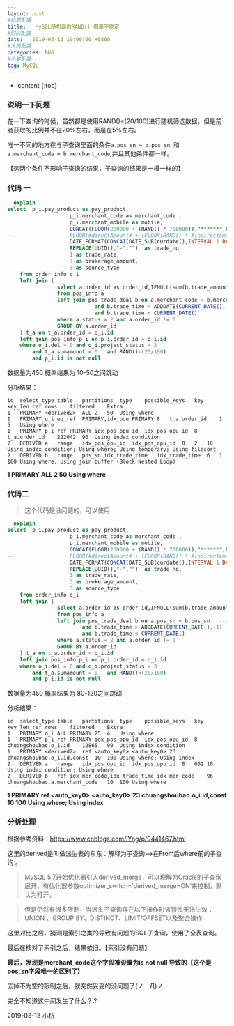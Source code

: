 ```yaml
---
layout: post
#标题配置
title:   MySQL随机函数RAND() 概率不稳定
#时间配置
date:   2019-03-13 19:00:00 +0800
#大类配置
categories: BUG
#小类配置
tag: MySQL
---
```


* content
{:toc}




### 说明一下问题

在一下查询的时候，虽然都是使用RAND()<(20/100)进行随机筛选数据，但是前者获取的比例并不在20%左右，而是在5%左右。

唯一不同的地方在与子查询里面的条件`a.pos_sn = b.pos_sn `和 `a.merchant_code = b.merchant_code`,并且其他条件都一样。

【这两个条件不影响子查询的结果，子查询的结果是一模一样的】

### 代码 一

```sql
  explain 
select  p_i.pay_product as pay_product,
    				p_i.merchant_code as merchant_code ,
    				p_i.merchant_mobile as mobile,
    				CONCAT(FLOOR(200000 + (RAND() * 700000)),"******",FLOOR(1000 + (RAND() * 9000)) ) as trade_card_no,
--     				FLOOR(#directAmount# + (FLOOR(RAND() * #indirectAmount#)*100)) as trade_amount,
    				DATE_FORMAT(CONCAT(DATE_SUB(curdate(),INTERVAL 1 DAY),' ',LPAD(FLOOR(0 + (RAND() * 23)),2,0),':',LPAD(FLOOR(0 + (RAND() * 59)),2,0),':',LPAD(FLOOR(0 + (RAND() * 59)),2,0)),'%Y-%m-%d %T') as trade_time,
    				REPLACE(UUID(),"-","")  as trade_no,
    				1 as trade_rate,
    				3 as brokerage_amount,
    				3 as source_type
    from order_info o_i
    left join (
    			select a.order_id as order_id,IFNULL(sum(b.trade_amount),0) as sumamount
    			from pos_info a
    			left join pos_trade_deal b on a.merchant_code = b.merchant_code  --出问题的条件
        					and b.trade_time > ADDDATE(CURRENT_DATE(),-1) 
        					and b.trade_time < CURRENT_DATE()
    			where a.status = 2 and a.order_id != 0 
    			GROUP BY a.order_id
    ) t_a on t_a.order_id = o_i.id
    left join pos_info p_i on p_i.order_id = o_i.id 
    where o_i.del = 0 and o_i.project_status = 3 
    	and t_a.sumamount = 0   and RAND()<(20/100)
    	and p_i.id is not null
```

 数据量为450   概率结果为 10-50之间跳动

分析结果：

```
id	select_type	table	partitions	type	possible_keys	key	key_len	ref	rows	filtered	Extra
1	PRIMARY	<derived2>	ALL	2	50	Using where
1	PRIMARY	o_i	eq_ref	PRIMARY,idx_pou	PRIMARY	8	t_a.order_id	1	5	Using where
1	PRIMARY	p_i	ref	PRIMARY,idx_pos_opu_id	idx_pos_opu_id	8	t_a.order_id	222042	90	Using index condition
2	DERIVED	a	range	idx_pos_opu_id	idx_pos_opu_id	8	2	10	Using index condition; Using where; Using temporary; Using filesort
2	DERIVED	b	range	pos_sn,idx_trade_time	idx_trade_time	6	1	100	Using where; Using join buffer (Block Nested Loop)
```

**1	PRIMARY	<derived2>	ALL	2	50	Using where**

### 代码二

>  这个代码是没问题的，可以使用

```sql
  explain 
select  p_i.pay_product as pay_product,
    				p_i.merchant_code as merchant_code ,
    				p_i.merchant_mobile as mobile,
    				CONCAT(FLOOR(200000 + (RAND() * 700000)),"******",FLOOR(1000 + (RAND() * 9000)) ) as trade_card_no,
--     				FLOOR(#directAmount# + (FLOOR(RAND() * #indirectAmount#)*100)) as trade_amount,
    				DATE_FORMAT(CONCAT(DATE_SUB(curdate(),INTERVAL 1 DAY),' ',LPAD(FLOOR(0 + (RAND() * 23)),2,0),':',LPAD(FLOOR(0 + (RAND() * 59)),2,0),':',LPAD(FLOOR(0 + (RAND() * 59)),2,0)),'%Y-%m-%d %T') as trade_time,
    				REPLACE(UUID(),"-","")  as trade_no,
    				1 as trade_rate,
    				3 as brokerage_amount,
    				3 as source_type
    from order_info o_i
    left join (
    			select a.order_id as order_id,IFNULL(sum(b.trade_amount),0) as sumamount
    			from pos_info a
    			left join pos_trade_deal b on a.pos_sn = b.pos_sn   --出问题的条件
                        and b.trade_time > ADDDATE(CURRENT_DATE(),-1) 
                        and b.trade_time < CURRENT_DATE()
    			where a.status = 2 and a.order_id != 0 
    			GROUP BY a.order_id
    ) t_a on t_a.order_id = o_i.id
    left join pos_info p_i on p_i.order_id = o_i.id 
    where o_i.del = 0 and o_i.project_status = 3 
    	and t_a.sumamount = 0   and RAND()<(20/100)
    	and p_i.id is not null

```

 数据量为450   概率结果为 80-120之间跳动

分析结果：

```
id	select_type	table	partitions	type	possible_keys	key	key_len	ref	rows	filtered	Extra
1	PRIMARY	o_i	ALL	PRIMARY	25	4	Using where
1	PRIMARY	p_i	ref	PRIMARY,idx_pos_opu_id	idx_pos_opu_id	8	chuangshoubao.o_i.id	12865	90	Using index condition
1	PRIMARY	<derived2>	ref	<auto_key0>	<auto_key0>	23	chuangshoubao.o_i.id,const	10	100	Using where; Using index
2	DERIVED	a	range	idx_pos_opu_id	idx_pos_opu_id	8	662	10	Using index condition; Using where
2	DERIVED	b	ref	idx_mer_code,idx_trade_time	idx_mer_code	96	chuangshoubao.a.merchant_code	10	100	Using where
```

**1	PRIMARY	<derived2>	ref	<auto_key0>	<auto_key0>	23	chuangshoubao.o_i.id,const	10	100	Using where; Using index**

### 分析处理

根据参考资料：<https://www.cnblogs.com/lYng/p/9441467.html>

这里的derived是叫做派生表的东东：解释为子查询–>在From后where前的子查询 。

> MySQL 5.7开始优化器引入derived_merge，可以理解为Oracle的子查询展开，有优化器参数optimizer_switch='derived_merge=ON’来控制，默认为打开。

>  但是仍然有很多限制，当派生子查询存在以下操作时该特性无法生效：UNION 、GROUP BY、DISTINCT、LIMIT/OFFSET以及聚合操作



这里对比之后，猜测是索引之类的导致有问题的SQL子查询，使用了全表查询。

最后在核对了索引之后，结果依旧。【索引没有问题】

**最后，发现是merchant_code这个字段被设置为is not null 导致的【这个是pos_sn字段唯一的区别了】**

去掉不为空的限制之后，就突然妥妥的没问题了(ノ｀Д)ノ  

完全不知道这中间发生了什么？.?

2019-03-13 小杭
